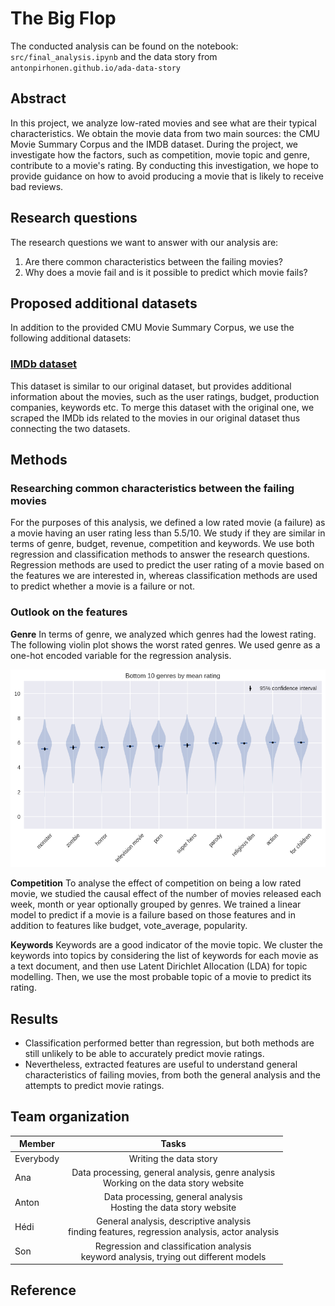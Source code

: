# The Big Flop

The conducted analysis can be found on the notebook: `src/final_analysis.ipynb` and the data story from `antonpirhonen.github.io/ada-data-story`

## Abstract

In this project, we analyze low-rated movies and see what are their typical characteristics.
We obtain the movie data from two main sources: the CMU Movie Summary Corpus and the IMDB dataset.
During the project, we investigate how the factors, such as competition, movie topic and genre, contribute to a movie's rating.
By conducting this investigation, we hope to provide guidance on how to avoid producing a movie that is likely to receive bad reviews.

## Research questions

The research questions we want to answer with our analysis are:
1. Are there common characteristics between the failing movies?
2. Why does a movie fail and is it possible to predict which movie fails?

## Proposed additional datasets

In addition to the provided CMU Movie Summary Corpus, we use the following additional datasets:

### [IMDb dataset](https://www.kaggle.com/datasets/rounakbanik/the-movies-dataset)

This dataset is similar to our original dataset, but provides additional information about the movies, such as the user ratings, budget, production companies, keywords etc. To merge this dataset with the original one, we scraped the IMDb ids related to the movies in our original dataset thus connecting the two datasets.

## Methods

### Researching common characteristics between the failing movies

For the purposes of this analysis, we defined a low rated movie (a failure) as a movie having an user rating less than 5.5/10.
We study if they are similar in terms of genre, budget, revenue, competition and keywords.
We use both regression and classification methods to answer the research questions.
Regression methods are used to predict the user rating of a movie based on the features we are interested in, whereas classification methods are used to predict whether a movie is a failure or not.

### Outlook on the features

**Genre**
In terms of genre, we analyzed which genres had the lowest rating. The following violin plot shows the worst rated genres. We used genre as a one-hot encoded variable for the regression analysis.

<p align="center">
  <img src="img/bottom_10_genres.png" style="width: 600px;"/>
</p>

**Competition**
To analyse the effect of competition on being a low rated movie, we studied the causal effect of the number of movies released each week, month or year optionally grouped by genres. We trained a linear model to predict if a movie is a failure based on those features and in addition to features like budget, vote_average, popularity. 

**Keywords**
Keywords are a good indicator of the movie topic. We cluster the keywords into topics by considering the list of keywords for each movie as a text document, and then use Latent Dirichlet Allocation (LDA) for topic modelling. Then, we use the most probable topic of a movie to predict its rating.

## Results
 - Classification performed better than regression, but both methods are still unlikely to be able to accurately predict movie ratings.
 - Nevertheless, extracted features are useful to understand general characteristics of failing movies, from both the general analysis and the attempts to predict movie ratings.

## Team organization
| Member   |      Tasks      |
|----------|:-------------:|
| Everybody | Writing the data story |
| Ana | Data processing, general analysis, genre analysis <br> Working on the data story website  |
| Anton | Data processing, general analysis <br> Hosting the data story website | 
| Hédi | General analysis, descriptive analysis <br> finding features, regression analysis, actor analysis |
| Son | Regression and classification analysis <br> keyword analysis, trying out different models |

## Reference